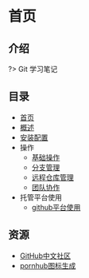 # 首页

## 介绍

?> Git 学习笔记

## 目录

* [首页](README.md)
* [概述](sections/1.概述.md)
* [安装配置](sections/2.安装配置.md)
* 操作
  * [基础操作](sections/3.操作/1.基础操作.md)
  * [分支管理](sections/3.操作/2.分支管理.md)
  * [远程仓库管理](sections/3.操作/3.远程仓库管理.md)
  * [团队协作](sections/3.操作/4.团队协作.md)
* 托管平台使用
  * [github平台使用](sections/4.托管平台使用/github.md)



## 资源

- [GitHub中文社区](https://www.githubs.cn/)
- [pornhub图标生成](https://www.logoly.pro/#/)
